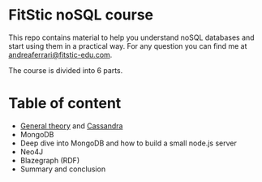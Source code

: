 # FitStic noSQL course
This repo contains material to help you understand noSQL databases and start using them in a practical way.
For any question you can find me at andreaferrari@fitstic-edu.com.


The course is divided into 6 parts.

# Table of content
- [General theory](./0_introduction/Database_noSQL.pdf) and [Cassandra](https://github.com/datastaxdevs/workshop-intro-to-cassandra/tree/d9efcbc246c0cb5a54eaa5361affeae05d4b5419)
- MongoDB
- Deep dive into MongoDB and how to build a small node.js server
- Neo4J
- Blazegraph (RDF)
- Summary and conclusion
